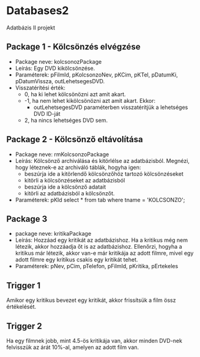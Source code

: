 # Databases2
Adatbázis II projekt

## Package 1 - Kölcsönzés elvégzése

 - Package neve: kolcsonozPackage
 - Leírás: Egy DVD kikölcsönzése.
 - Paraméterek: pFilmId, pKolcsonzoNev, pKCim, pKTel, pDatumKi, pDatumVissza, outLehetsegesDVD.
 - Visszatérítési érték: 
    - 0, ha ki lehet kölcsönözni azt amit akart.
    - -1, ha nem lehet kikölcsönözni azt amit akart. Ekkor:
        - outLehetsegesDVD paraméterben visszatérítjük a lehetséges DVD ID-ját
    - 2, ha nincs lehetséges DVD sem.

## Package 2 - Kölcsönző eltávolítása

 - Package neve: rmKolcsonzoPackage
 - Leírás: Kölcsönző archiválása és kitörlélse az adatbázisból. Megnézi, hogy léteznek-e az archiváló táblák, hogyha igen:
   - beszúrja ide a kitörlendő kölcsönzőhöz tartozó kölcsönzéseket
   - kitörli a kölcsönzéseket az adatbázisból
   - beszúrja ide a kölcsönző adatait
   - kitörli az adatbázisból a kölcsönzőt.
 - Paraméterek: pKId
select * from tab where tname = 'KOLCSONZO';

## Package 3 

 - package neve: kritikaPackage
 - Leírás: Hozzáad egy kritikát az adatbázishoz. Ha a kritikus még nem létezik, akkor hozzáadja őt is az adatbázishoz. Ellenőrzi, hogyha a kritikus már létezik, akkor van-e már kritikája az adott filmre, mivel egy adott filmre egy kritikus csakis egy kritikát tehet.
 - Paraméterek: pNev, pCim, pTelefon, pFilmId, pKritika, pErtekeles

## Trigger 1

Amikor egy kritikus bevezet egy kritikát, akkor frissítsük a film össz értékelését.

## Trigger 2

Ha egy filmnek jobb, mint 4.5-ös kritikája van, akkor minden DVD-nek felvisszük az árát 10%-al, amelyen az adott film van.